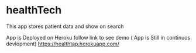 # healthTech
This app stores patient data and show on search

App is Deployed on Heroku follow link to see demo ( App is Still in continuos devlopment)
https://healthtap.herokuapp.com/
